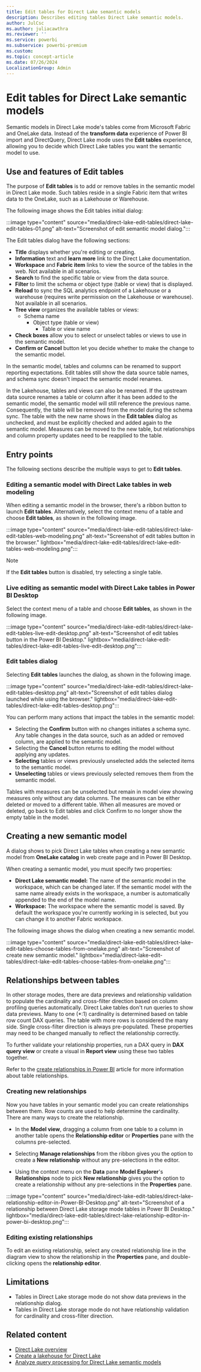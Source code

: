 ```yaml
---
title: Edit tables for Direct Lake semantic models
description: Describes editing tables Direct Lake semantic models.
author: JulCsc
ms.author: juliacawthra
ms.reviewer: ''
ms.service: powerbi
ms.subservice: powerbi-premium
ms.custom:
ms.topic: concept-article
ms.date: 07/26/2024
LocalizationGroup: Admin
---
```

# Edit tables for Direct Lake semantic models

Semantic models in Direct Lake mode's tables come from Microsoft Fabric and OneLake data. Instead of the **transform data** experience of Power BI import and DirectQuery, Direct Lake mode uses the **Edit tables** experience, allowing you to decide which Direct Lake tables you want the semantic model to use.

## Use and features of Edit tables

The purpose of **Edit tables** is to add or remove tables in the semantic model in Direct Lake mode. Such tables reside in a single Fabric item that writes data to the OneLake, such as a Lakehouse or Warehouse. 

The following image shows the Edit tables initial dialog:

:::image type="content" source="media/direct-lake-edit-tables/direct-lake-edit-tables-01.png" alt-text="Screenshot of edit semantic model dialog.":::

The Edit tables dialog have the following sections:

* **Title** displays whether you're editing or creating.
* **Information** text and **learn more** link to the Direct Lake documentation.
* **Workspace** and **Fabric item** links to view the source of the tables in the web. Not available in all scenarios.
* **Search** to find the specific table or view from the data source.
* **Filter** to limit the schema or object type (table or view) that is displayed.
* **Reload** to sync the SQL analytics endpoint of a Lakehouse or a warehouse (requires write permission on the Lakehouse or warehouse). Not available in all scenarios.
* **Tree view** organizes the available tables or views:
    * Schema name
        * Object type (table or view)
            * Table or view name
* **Check boxes** allow you to select or unselect tables or views to use in the semantic model.
* **Confirm or Cancel** button let you decide whether to make the change to the semantic model.


In the semantic model, tables and columns can be renamed to support reporting expectations. Edit tables still show the data source table names, and schema sync doesn't impact the semantic model renames. 

In the Lakehouse, tables and views can also be renamed. If the upstream data source renames a table or column after it has been added to the semantic model, the semantic model will still reference the previous name. Consequently, the table will be removed from the model during the schema sync. The table with the new name shows in the **Edit tables** dialog as unchecked, and must be explicitly checked and added again to the semantic model. Measures can be moved to the new table, but relationships and column property updates need to be reapplied to the table. 

## Entry points

The following sections describe the multiple ways to get to **Edit tables**.

### Editing a semantic model with Direct Lake tables in web modeling

When editing a semantic model in the browser, there's a ribbon button to launch **Edit tables**. Alternatively, select the context menu of a table and choose **Edit tables**, as shown in the following image.

:::image type="content" source="media/direct-lake-edit-tables/direct-lake-edit-tables-web-modeling.png" alt-text="Screenshot of edit tables button in the browser." lightbox="media/direct-lake-edit-tables/direct-lake-edit-tables-web-modeling.png":::

>[!Note]
>If the **Edit tables** button is disabled, try selecting a single table.

### Live editing as semantic model with Direct Lake tables in Power BI Desktop

Select the context menu of a table and choose **Edit tables**, as shown in the following image.

:::image type="content" source="media/direct-lake-edit-tables/direct-lake-edit-tables-live-edit-desktop.png" alt-text="Screenshot of edit tables button in the Power BI Desktop." lightbox="media/direct-lake-edit-tables/direct-lake-edit-tables-live-edit-desktop.png":::

### Edit tables dialog

Selecting **Edit tables** launches the dialog, as shown in the following image.

:::image type="content" source="media/direct-lake-edit-tables/direct-lake-edit-tables-desktop.png" alt-text="Screenshot of edit tables dialog launched while using the browser." lightbox="media/direct-lake-edit-tables/direct-lake-edit-tables-desktop.png":::

You can perform many actions that impact the tables in the semantic model:

* Selecting the **Confirm** button with no changes initiates a schema sync. Any table changes in the data source, such as an added or removed column, are applied to the semantic model.
* Selecting the **Cancel** button returns to editing the model without applying any updates.
* **Selecting** tables or views previously unselected adds the selected items to the semantic model.
* **Unselecting** tables or views previously selected removes them from the semantic model.

Tables with measures can be unselected but remain in model view showing measures only without any data columns. The measures can be either deleted or moved to a different table. When all measures are moved or deleted, go back to Edit tables and click Confirm to no longer show the empty table in the model.

## Creating a new semantic model

A dialog shows to pick Direct Lake tables when creating a new semantic model from **OneLake catalog** in web create page and in Power BI Desktop.

When creating a semantic model, you must specify two properties:

* **Direct Lake semantic model:** The name of the semantic model in the workspace, which can be changed later. If the semantic model with the same name already exists in the workspace, a number is automatically appended to the end of the model name.
* **Workspace:** The workspace where the semantic model is saved. By default the workspace you're currently working in is selected, but you can change it to another Fabric workspace.

The following image shows the dialog when creating a new semantic model.

:::image type="content" source="media/direct-lake-edit-tables/direct-lake-edit-tables-choose-tables-from-onelake.png" alt-text="Screenshot of create new semantic model." lightbox="media/direct-lake-edit-tables/direct-lake-edit-tables-choose-tables-from-onelake.png":::

## Relationships between tables

In other storage modes, there are data previews and relationship validation to populate the cardinality and cross-filter direction based on column profiling queries automatically. Direct Lake tables don't run queries to show data previews. Many to one (*:1) cardinality is determined based on table row count DAX queries. The table with more rows is considered the many side. Single cross-filter direction is always pre-populated. These properties may need to be changed manually to reflect the relationship correctly. 

To further validate your relationship properties, run a DAX query in **DAX query view** or create a visual in **Report view** using these two tables together.

Refer to the [create relationships in Power BI](/power-bi/transform-model/desktop-create-and-manage-relationships) article for more information about table relationships.

### Creating new relationships

Now you have tables in your semantic model you can create relationships between them. Row counts are used to help determine the cardinality. There are many ways to create the relationship.

- In the **Model view**, dragging a column from one table to a column in another table opens the **Relationship editor** or **Properties** pane with the columns pre-selected.

- Selecting **Manage relationships** from the ribbon gives you the option to create a **New relationship** without any pre-selections in the editor. 

- Using the context menu on the **Data** pane **Model Explorer**'s **Relationships** node to pick **New relationship** gives you the option to create a relationship without any pre-selections in the **Properties** pane. 

:::image type="content" source="media/direct-lake-edit-tables/direct-lake-relationship-editor-in-Power-BI-Desktop.png" alt-text="Screenshot of a relationship between Direct Lake storage mode tables in Power BI Desktop." lightbox="media/direct-lake-edit-tables/direct-lake-relationship-editor-in-power-bi-desktop.png":::

### Editing existing relationships

To edit an existing relationship, select any created relationship line in the diagram view to show the relationship in the **Properties** pane, and double-clicking opens the **relationship editor**.

## Limitations
- Tables in Direct Lake storage mode do not show data previews in the relationship dialog.
- Tables in Direct Lake storage mode do not have relationship validation for cardinality and cross-filter direction.

## Related content

- [Direct Lake overview](../fundamentals/direct-lake-overview.md)
- [Create a lakehouse for Direct Lake](direct-lake-create-lakehouse.md)  
- [Analyze query processing for Direct Lake semantic models](direct-lake-analyze-query-processing.md)  
